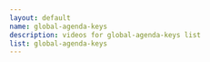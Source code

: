 ```yaml
--- 
layout: default
name: global-agenda-keys
description: videos for global-agenda-keys list
list: global-agenda-keys
---
```


<div class="player">
<div id="player"><!-- "https://www.youtube.com/watch?v={{site.data.lists[page.list][0]}}" --></div>
</div>

